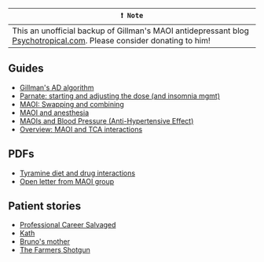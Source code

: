 **`❗ Note`** |
------------------- |
This an unofficial backup of Gillman's MAOI antidepressant blog [Psychotropical.com](https://psychotropical.com/). Please consider donating to him! |

Guides
----
- [Gillman's AD algorithm](ad_algorithm.md)
- [Parnate: starting and adjusting the dose (and insomnia mgmt)](parnate_start_adjust.md)
- [MAOI: Swapping and combining](swapping.md)
- [MAOI and anesthesia](anesthesia.md)
- [MAOIs and Blood Pressure (Anti-Hypertensive Effect)](bp.md)
- [Overview: MAOI and TCA interactions](maoi_and_tca.md)

PDFs
---
- [Tyramine diet and drug interactions](Tyramine%20and%20drug%20interactions.pdf)
- [Open letter from MAOI group](Open%20letter%20from%20MAOI%20Group%20to%20medical%20bodies.pdf)

Patient stories
----
- [Professional Career Salvaged](story_career.md)
- [Kath](story_kath.md)
- [Bruno's mother](story_bruno.md)
- [The Farmers Shotgun](story_farmer.md)
 
